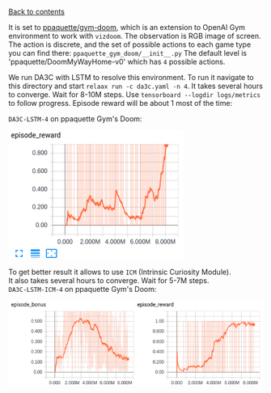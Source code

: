 [Back to contents](../README.md#contents)

It is set to [ppaquette/gym-doom](https://github.com/ppaquette/gym-doom),
which is an extension to OpenAI Gym environment to work with `vizdoom`.
The observation is RGB image of screen. The action is discrete, and
the set of possible actions to each game type you can find there: `ppaquette_gym_doom/__init__.py`
The default level is 'ppaquette/DoomMyWayHome-v0' which has `4` possible actions.

We run DA3C with LSTM to resolve this environment.
To run it navigate to this directory and start `relaax run -c da3c.yaml -n 4`.
It takes several hours to converge. Wait for 8-10M steps.
Use `tensorboard --logdir logs/metrics` to follow progress.
Episode reward will be about 1 most of the time:

`DA3C-LSTM-4` on ppaquette Gym's Doom:

![img](../resources/DA3C-LSTM-4_Universe.png "DA3C on Doom")

To get better result it allows to use `ICM` (Intrinsic Curiosity Module).  
It also takes several hours to converge. Wait for 5-7M steps.  
`DA3C-LSTM-ICM-4` on ppaquette Gym's Doom:

![img](../resources/DA3C-LSTM-ICM-4_Universe.png "DA3C with ICM on Doom")
